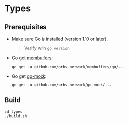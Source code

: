 # Types

## Prerequisites

* Make sure [Go](https://golang.org/doc/install) is installed (version 1.10 or later).
    
    > Verify with `go version`

* Go get [membuffers](https://github.com/orbs-network/membuffers):

    ```
    go get -u github.com/orbs-network/membuffers/go/...
    ```
    
* Go get [go-mock](https://github.com/orbs-network/go-mock):

    ```
    go get -u github.com/orbs-network/go-mock/...
    ```
  
## Build

```
cd types
./build.sh
```